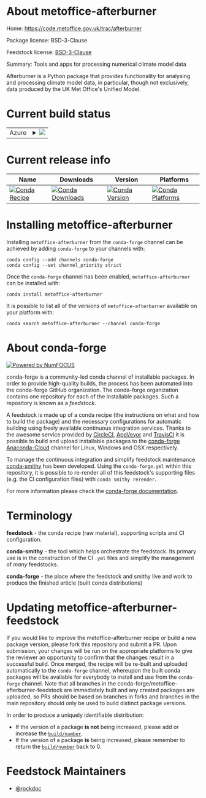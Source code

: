 About metoffice-afterburner
===========================

Home: https://code.metoffice.gov.uk/trac/afterburner

Package license: BSD-3-Clause

Feedstock license: [BSD-3-Clause](https://github.com/conda-forge/metoffice-afterburner-feedstock/blob/master/LICENSE.txt)

Summary: Tools and apps for processing numerical climate model data

Afterburner is a Python package that provides functionality for analysing and
processing climate model data, in particular, though not exclusively, data
produced by the UK Met Office's Unified Model.


Current build status
====================


<table>
    
  <tr>
    <td>Azure</td>
    <td>
      <details>
        <summary>
          <a href="https://dev.azure.com/conda-forge/feedstock-builds/_build/latest?definitionId=12704&branchName=master">
            <img src="https://dev.azure.com/conda-forge/feedstock-builds/_apis/build/status/metoffice-afterburner-feedstock?branchName=master">
          </a>
        </summary>
        <table>
          <thead><tr><th>Variant</th><th>Status</th></tr></thead>
          <tbody><tr>
              <td>linux_64_python3.6.____cpython</td>
              <td>
                <a href="https://dev.azure.com/conda-forge/feedstock-builds/_build/latest?definitionId=12704&branchName=master">
                  <img src="https://dev.azure.com/conda-forge/feedstock-builds/_apis/build/status/metoffice-afterburner-feedstock?branchName=master&jobName=linux&configuration=linux_64_python3.6.____cpython" alt="variant">
                </a>
              </td>
            </tr><tr>
              <td>linux_64_python3.7.____cpython</td>
              <td>
                <a href="https://dev.azure.com/conda-forge/feedstock-builds/_build/latest?definitionId=12704&branchName=master">
                  <img src="https://dev.azure.com/conda-forge/feedstock-builds/_apis/build/status/metoffice-afterburner-feedstock?branchName=master&jobName=linux&configuration=linux_64_python3.7.____cpython" alt="variant">
                </a>
              </td>
            </tr><tr>
              <td>linux_64_python3.8.____cpython</td>
              <td>
                <a href="https://dev.azure.com/conda-forge/feedstock-builds/_build/latest?definitionId=12704&branchName=master">
                  <img src="https://dev.azure.com/conda-forge/feedstock-builds/_apis/build/status/metoffice-afterburner-feedstock?branchName=master&jobName=linux&configuration=linux_64_python3.8.____cpython" alt="variant">
                </a>
              </td>
            </tr><tr>
              <td>linux_64_python3.9.____cpython</td>
              <td>
                <a href="https://dev.azure.com/conda-forge/feedstock-builds/_build/latest?definitionId=12704&branchName=master">
                  <img src="https://dev.azure.com/conda-forge/feedstock-builds/_apis/build/status/metoffice-afterburner-feedstock?branchName=master&jobName=linux&configuration=linux_64_python3.9.____cpython" alt="variant">
                </a>
              </td>
            </tr>
          </tbody>
        </table>
      </details>
    </td>
  </tr>
</table>

Current release info
====================

| Name | Downloads | Version | Platforms |
| --- | --- | --- | --- |
| [![Conda Recipe](https://img.shields.io/badge/recipe-metoffice--afterburner-green.svg)](https://anaconda.org/conda-forge/metoffice-afterburner) | [![Conda Downloads](https://img.shields.io/conda/dn/conda-forge/metoffice-afterburner.svg)](https://anaconda.org/conda-forge/metoffice-afterburner) | [![Conda Version](https://img.shields.io/conda/vn/conda-forge/metoffice-afterburner.svg)](https://anaconda.org/conda-forge/metoffice-afterburner) | [![Conda Platforms](https://img.shields.io/conda/pn/conda-forge/metoffice-afterburner.svg)](https://anaconda.org/conda-forge/metoffice-afterburner) |

Installing metoffice-afterburner
================================

Installing `metoffice-afterburner` from the `conda-forge` channel can be achieved by adding `conda-forge` to your channels with:

```
conda config --add channels conda-forge
conda config --set channel_priority strict
```

Once the `conda-forge` channel has been enabled, `metoffice-afterburner` can be installed with:

```
conda install metoffice-afterburner
```

It is possible to list all of the versions of `metoffice-afterburner` available on your platform with:

```
conda search metoffice-afterburner --channel conda-forge
```


About conda-forge
=================

[![Powered by NumFOCUS](https://img.shields.io/badge/powered%20by-NumFOCUS-orange.svg?style=flat&colorA=E1523D&colorB=007D8A)](http://numfocus.org)

conda-forge is a community-led conda channel of installable packages.
In order to provide high-quality builds, the process has been automated into the
conda-forge GitHub organization. The conda-forge organization contains one repository
for each of the installable packages. Such a repository is known as a *feedstock*.

A feedstock is made up of a conda recipe (the instructions on what and how to build
the package) and the necessary configurations for automatic building using freely
available continuous integration services. Thanks to the awesome service provided by
[CircleCI](https://circleci.com/), [AppVeyor](https://www.appveyor.com/)
and [TravisCI](https://travis-ci.com/) it is possible to build and upload installable
packages to the [conda-forge](https://anaconda.org/conda-forge)
[Anaconda-Cloud](https://anaconda.org/) channel for Linux, Windows and OSX respectively.

To manage the continuous integration and simplify feedstock maintenance
[conda-smithy](https://github.com/conda-forge/conda-smithy) has been developed.
Using the ``conda-forge.yml`` within this repository, it is possible to re-render all of
this feedstock's supporting files (e.g. the CI configuration files) with ``conda smithy rerender``.

For more information please check the [conda-forge documentation](https://conda-forge.org/docs/).

Terminology
===========

**feedstock** - the conda recipe (raw material), supporting scripts and CI configuration.

**conda-smithy** - the tool which helps orchestrate the feedstock.
                   Its primary use is in the construction of the CI ``.yml`` files
                   and simplify the management of *many* feedstocks.

**conda-forge** - the place where the feedstock and smithy live and work to
                  produce the finished article (built conda distributions)


Updating metoffice-afterburner-feedstock
========================================

If you would like to improve the metoffice-afterburner recipe or build a new
package version, please fork this repository and submit a PR. Upon submission,
your changes will be run on the appropriate platforms to give the reviewer an
opportunity to confirm that the changes result in a successful build. Once
merged, the recipe will be re-built and uploaded automatically to the
`conda-forge` channel, whereupon the built conda packages will be available for
everybody to install and use from the `conda-forge` channel.
Note that all branches in the conda-forge/metoffice-afterburner-feedstock are
immediately built and any created packages are uploaded, so PRs should be based
on branches in forks and branches in the main repository should only be used to
build distinct package versions.

In order to produce a uniquely identifiable distribution:
 * If the version of a package **is not** being increased, please add or increase
   the [``build/number``](https://docs.conda.io/projects/conda-build/en/latest/resources/define-metadata.html#build-number-and-string).
 * If the version of a package **is** being increased, please remember to return
   the [``build/number``](https://docs.conda.io/projects/conda-build/en/latest/resources/define-metadata.html#build-number-and-string)
   back to 0.

Feedstock Maintainers
=====================

* [@rockdoc](https://github.com/rockdoc/)

